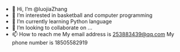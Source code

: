 - 👋 Hi, I’m @luojiaZhang
- 👀 I’m interested in basketball and computer programming
- 🌱 I’m currently learning Python language
- 💞️ I’m looking to collaborate on ...
- 📫 How to reach me 
My email address is 253883439@qq.com
My phone number is 18505582919

<!---
luojiaZhang/luojiaZhang is a ✨ special ✨ repository because its `README.md` (this file) appears on your GitHub profile.
You can click the Preview link to take a look at your changes.
--->

